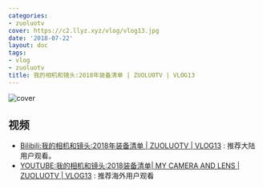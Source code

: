 ```yaml
---
categories:
- zuoluotv
cover: https://c2.llyz.xyz/vlog/vlog13.jpg
date: '2018-07-22'
layout: doc
tags:
- vlog
- zuoluotv
title: 我的相机和镜头:2018年装备清单 | ZUOLUOTV | VLOG13
---
```


![cover](https://c2.llyz.xyz/vlog/vlog13.jpg)

## 视频

- [Bilibili:我的相机和镜头:2018年装备清单 | ZUOLUOTV | VLOG13](https://www.bilibili.com/video/av27111807) : 推荐大陆用户观看。
- [YOUTUBE:我的相机和镜头:2018装备清单| MY CAMERA AND LENS | ZUOLUOTV | VLOG13](https://www.youtube.com/watch?v=C0bU3goPfs4) : 推荐海外用户观看
